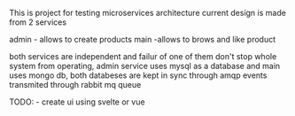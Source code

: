 This is project for testing microservices architecture current design is made from 2 services

admin - allows to create products
main -allows to brows and like product

both services are independent and failur of one of them don't stop whole system from operating, admin service uses
mysql as a database and main uses mongo db, both databeses are kept in sync through amqp events transmited through
rabbit mq queue

TODO:
    - create ui using svelte or vue
